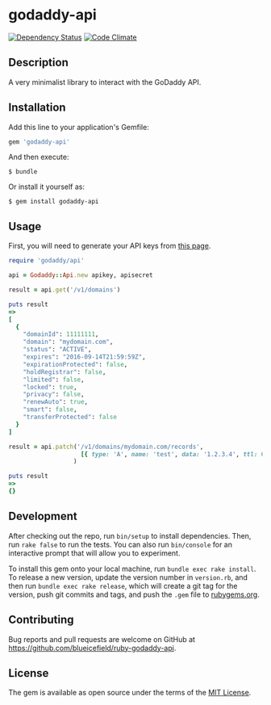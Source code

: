 # godaddy-api

[![Dependency Status](https://gemnasium.com/blueicefield/ruby-godaddy-api.svg)](https://gemnasium.com/blueicefield/ruby-godaddy-api)
[![Code Climate](https://codeclimate.com/github/blueicefield/ruby-godaddy-api/badges/gpa.svg)](https://codeclimate.com/github/blueicefield/ruby-godaddy-api)

## Description

A very minimalist library to interact with the GoDaddy API.

## Installation

Add this line to your application's Gemfile:

```ruby
gem 'godaddy-api'
```

And then execute:

    $ bundle

Or install it yourself as:

    $ gem install godaddy-api

## Usage

First, you will need to generate your API keys from [this page](https://sso.godaddy.com/login?realm=idp&app=developer&path=%2Fkeys%2F).

```ruby
require 'godaddy/api'

api = Godaddy::Api.new apikey, apisecret

result = api.get('/v1/domains')

puts result
=>
[
  {
    "domainId": 11111111,
    "domain": "mydomain.com",
    "status": "ACTIVE",
    "expires": "2016-09-14T21:59:59Z",
    "expirationProtected": false,
    "holdRegistrar": false,
    "limited": false,
    "locked": true,
    "privacy": false,
    "renewAuto": true,
    "smart": false,
    "transferProtected": false
  }
]

result = api.patch('/v1/domains/mydomain.com/records',
                    [{ type: 'A', name: 'test', data: '1.2.3.4', ttl: 60 }]
                  )

puts result
=>
{}
```

## Development

After checking out the repo, run `bin/setup` to install dependencies. Then, run `rake false` to run the tests. You can also run `bin/console` for an interactive prompt that will allow you to experiment.

To install this gem onto your local machine, run `bundle exec rake install`. To release a new version, update the version number in `version.rb`, and then run `bundle exec rake release`, which will create a git tag for the version, push git commits and tags, and push the `.gem` file to [rubygems.org](https://rubygems.org).

## Contributing

Bug reports and pull requests are welcome on GitHub at https://github.com/blueicefield/ruby-godaddy-api.


## License

The gem is available as open source under the terms of the [MIT License](http://opensource.org/licenses/MIT).

